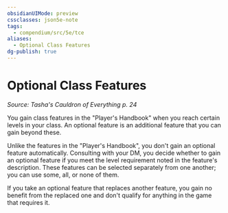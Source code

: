 ```yaml
---
obsidianUIMode: preview
cssclasses: json5e-note
tags:
  - compendium/src/5e/tce
aliases:
  - Optional Class Features
dg-publish: true
---
```

# Optional Class Features
*Source: Tasha's Cauldron of Everything p. 24* 

You gain class features in the "Player's Handbook" when you reach certain levels in your class. An optional feature is an additional feature that you can gain beyond these.

Unlike the features in the "Player's Handbook", you don't gain an optional feature automatically. Consulting with your DM, you decide whether to gain an optional feature if you meet the level requirement noted in the feature's description. These features can be selected separately from one another; you can use some, all, or none of them.

If you take an optional feature that replaces another feature, you gain no benefit from the replaced one and don't qualify for anything in the game that requires it.